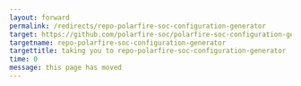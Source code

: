 ```yaml
---
layout: forward
permalink: /redirects/repo-polarfire-soc-configuration-generator
target: https://github.com/polarfire-soc/polarfire-soc-configuration-generator
targetname: repo-polarfire-soc-configuration-generator
targettitle: taking you to repo-polarfire-soc-configuration-generator
time: 0
message: this page has moved
---
```

